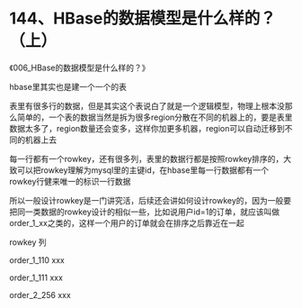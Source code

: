 # 144、HBase的数据模型是什么样的？（上）

 《006_HBase的数据模型是什么样的？》

 

hbase里其实也是建一个一个的表

 

表里有很多行的数据，但是其实这个表说白了就是一个逻辑模型，物理上根本没那么简单的，一个表的数据当然是拆为很多region分散在不同的机器上的，要是表里数据太多了，region数量还会变多，这样你加更多机器，region可以自动迁移到不同的机器上去

 

每一行都有一个rowkey，还有很多列，表里的数据行都是按照rowkey排序的，大致可以把rowkey理解为mysql里的主键id，在hbase里每一行数据都有一个rowkey行健来唯一的标识一行数据

 

所以一般设计rowkey是一门讲究活，后续还会讲如何设计rowkey的，因为一般要把同一类数据的rowkey设计的相似一些，比如说用户id=1的订单，就应该叫做order_1_xx之类的，这样一个用户的订单就会在排序之后靠近在一起

 

rowkey                 列

order_1_110          xxx

order_1_111          xxx

order_2_256          xxx